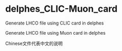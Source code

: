# delphes_CLIC-Muon_card
Generate LHCO file using CLIC card in delphes

Generate LHCO file using Muon card in delphes

Chinese文件代表中文的说明
